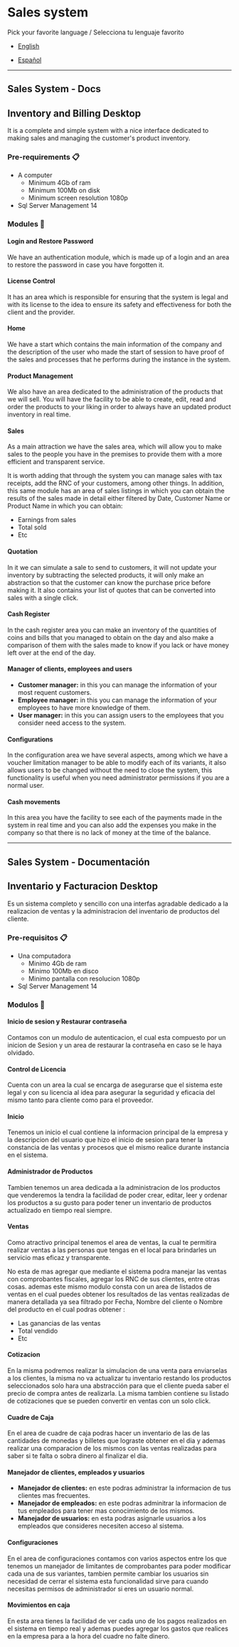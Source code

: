 # Sales system

Pick your favorite language / Selecciona tu lenguaje favorito

* [English](#Sales-system-docs)

* [Español](#Sales-system-documentaci%C3%B3n)

------------
## Sales System - Docs
## Inventory and Billing Desktop
It is a complete and simple system with a nice interface dedicated to making sales and managing the customer's product inventory.

### Pre-requirements 📋
* A computer
	* Minimum 4Gb of ram
	* Minimum 100Mb on disk
	* Minimum screen resolution 1080p
* Sql Server Management 14

### Modules 🔧
#### Login and Restore Password
We have an authentication module, which is made up of a login and an area to restore the password in case you have forgotten it.

#### License Control 
It has an area which is responsible for ensuring that the system is legal and with its license to the idea to ensure its safety and effectiveness for both the client and the provider.

#### Home
We have a start which contains the main information of the company and the description of the user who made the start of session to have proof of the sales and processes that he performs during the instance in the system.

#### Product Management
We also have an area dedicated to the administration of the products that we will sell. You will have the facility to be able to create, edit, read and order the products to your liking in order to always have an updated product inventory in real time.

#### Sales
As a main attraction we have the sales area, which will allow you to make sales to the people you have in the premises to provide them with a more efficient and transparent service.

It is worth adding that through the system you can manage sales with tax receipts, add the RNC of your customers, among other things. In addition, this same module has an area of ​​sales listings in which you can obtain the results of the sales made in detail either filtered by Date, Customer Name or Product Name in which you can obtain:
 - Earnings from sales
 - Total sold
 - Etc

#### Quotation 
In it we can simulate a sale to send to customers, it will not update your inventory by subtracting the selected products, it will only make an abstraction so that the customer can know the purchase price before making it. It also contains your list of quotes that can be converted into sales with a single click.

#### Cash Register
In the cash register area you can make an inventory of the quantities of coins and bills that you managed to obtain on the day and also make a comparison of them with the sales made to know if you lack or have money left over at the end of the day.

####   Manager of clients, employees and users
 - **Customer manager:** in this you can manage the information of your most requent customers.
 - **Employee manager:** in this you can manage the information of your employees to have more knowledge of them.
 - **User manager:** in this you can assign users to the employees that you consider need access to the system.

#### Configurations 
In the configuration area we have several aspects, among which we have a voucher limitation manager to be able to modify each of its variants, it also allows users to be changed without the need to close the system, this functionality is useful when you need administrator permissions if you are a normal user.

#### Cash movements
In this area you have the facility to see each of the payments made in the system in real time and you can also add the expenses you make in the company so that there is no lack of money at the time of the balance.

--- 
## Sales System - Documentación
## Inventario y Facturacion Desktop
Es un sistema completo y sencillo con una interfas agradable dedicado a la realizacion de ventas y la administracion del inventario de productos del cliente.

### Pre-requisitos 📋
 - Una computadora  
	 - Minimo 4Gb de ram  
	 - Minimo 100Mb en disco  
	 - Minimo pantalla con resolucion 1080p
 - Sql Server Management 14

### Modulos 🔧
#### Inicio de sesion y Restaurar contraseña 
Contamos con un modulo de autenticacion, el cual esta compuesto por un inicion de Sesion y un area de restaurar la contraseña en caso se le haya olvidado.

#### Control de Licencia
Cuenta con un area la cual se encarga de asegurarse que el sistema este legal y con su licencia al idea para asegurar la seguridad y eficacia del mismo tanto para cliente como para el proveedor.

#### Inicio
Tenemos un inicio el cual contiene la informacion principal de la empresa y la descripcion del usuario que hizo el inicio de sesion para tener la constancia de las ventas y procesos que el mismo realice durante instancia en el sistema.

#### Administrador de Productos
Tambien tenemos un area dedicada a la administracion de los productos que venderemos la tendra la facilidad de poder crear, editar, leer y ordenar los productos a su gusto para poder tener un inventario de productos actualizado en tiempo real siempre.

#### Ventas
Como atractivo principal tenemos el area de ventas, la cual te permitira realizar ventas a las personas que tengas en el local para brindarles un servicio mas eficaz y transparente.

No esta de mas agregar que mediante el sistema podra manejar las ventas con comprobantes fiscales, agregar los RNC de sus clientes, entre otras cosas. ademas este mismo modulo consta con un area de listados de ventas en el cual puedes obtener los resultados de las ventas realizadas de manera detallada  ya sea filtrado por Fecha, Nombre del cliente o Nombre del producto en el cual podras obtener :
 - Las ganancias de las ventas 
 - Total vendido 
 - Etc

#### Cotizacion
En la misma podremos realizar la simulacion de una venta para enviarselas a los clientes, la misma no va actualizar tu inventario restando los productos seleccionados solo hara una abstracción para que el cliente pueda saber el precio de compra antes de realizarla. La misma tambien contiene su listado de cotizaciones que se pueden convertir en ventas con un solo click.

#### Cuadre de Caja
En el area de cuadre de caja podras hacer un inventario de las de las cantidades de monedas y billetes que lograste obtener en el dia y ademas realizar una comparacion de los mismos con las ventas realizadas para saber si te falta o sobra dinero al finalizar el dia.

####  Manejador de clientes, empleados y usuarios
 - **Manejador de clientes:** en este podras administrar la informacion de tus clientes mas frecuentes.
 - **Manejador de empleados:** en este podras adminitrar la informacion de tus empleados para tener mas conocimiento de los mismos. 
 - **Manejador de usuarios:** en esta podras asignarle usuarios a los empleados que consideres necesiten acceso al sistema.

#### Configuraciones
En el area de configuraciones contamos con varios aspectos entre los que tenemos un manejador de limitantes de comprobantes para poder modificar cada una de sus variantes, tambien permite cambiar los usuarios sin necesidad de cerrar el sistema esta funcionalidad sirve para cuando necesitas permisos de administrador si eres un usuario normal.

#### Movimientos en caja
En esta area tienes la facilidad de ver cada uno de los pagos realizados en el sistema en tiempo real y ademas puedes agregar los gastos que realices en la empresa para a la hora del cuadre no falte dinero.

